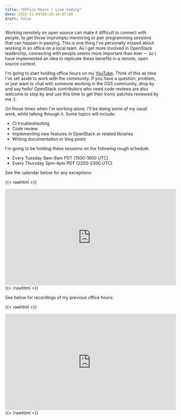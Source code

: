 ```yaml
---
title: "Office Hours / Live Coding"
date: 2022-11-04T08:26:19-07:00
draft: false
---
```

Working remotely on open source can make it difficult to connect with people,
to get those impromptu mentoring or pair programming sessions that can happen
in passing. This is one thing I've personally missed about working in an office
on a local team. As I get more involved in OpenStack leadership, connecting
with people seems more important than ever -- so I have implemented an idea to
replicate these benefits in a remote, open source context.

I'm going to start holding office hours on my
[YouTube](https://youtube.com/jayofdoom/). Think of this as time I've set aside
to work with the community. If you have a question, problem, or just want to
chat with someone working in the OSS community, drop by and say hello! 
OpenStack contributors who need code reviews are also welcome to stop by and
use this time to get their Ironic patches reviewed by me :).

On those times when I'm working alone, I'll be doing some of my usual work,
while talking through it. Some topics will include:
- CI troubleshooting
- Code review
- Implementing new features in OpenStack or related libraries
- Writing documentation or blog posts

I'm going to be holding these sessions on the following rough schedule.
- Every Tuesday 8am-9am PDT (1500-1600 UTC)
- Every Thursday 3pm-4pm PDT (2200-2300 UTC)

See the calendar below for any exceptions:

{{< rawhtml >}}
<iframe src="https://calendar.google.com/calendar/embed?height=400&wkst=1&bgcolor=%23ffffff&ctz=America%2FLos_Angeles&mode=AGENDA&showNav=0&showCalendars=0&showPrint=0&showDate=0&showTabs=0&showTitle=0&src=Y19kdW91YTlsNThvMzA1YnNhMzl1ZHZrM2loa0Bncm91cC5jYWxlbmRhci5nb29nbGUuY29t&color=%233F51B5" style="border-width:0" width="560" height="315" frameborder="0" scrolling="no"></iframe>
{{< /rawhtml >}}

See below for recordings of my previous office hours:

{{< rawhtml >}}
<iframe width="560" height="315" src="https://www.youtube.com/embed/videoseries?list=PLAaidPB2KEG_qhLcofHFfo4vseaufyxyA" title="YouTube video player" frameborder="0" allow="accelerometer; autoplay; clipboard-write; encrypted-media; gyroscope; picture-in-picture" allowfullscreen></iframe>
{{< /rawhtml >}}


